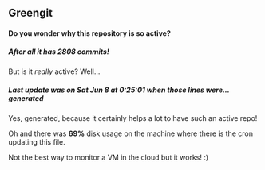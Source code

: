 ## Greengit

#### Do you wonder why this repository is so active?

##### After all it has 2808 commits!

But is it *really* active? Well...

##### Last update was on Sat Jun 8 at 0:25:01 when those lines were... generated

Yes, generated, because it certainly helps a lot to have such an active repo!

Oh and there was **69%** disk usage on the machine
where there is the cron updating this file.

Not the best way to monitor a VM in the cloud but it works! :)
